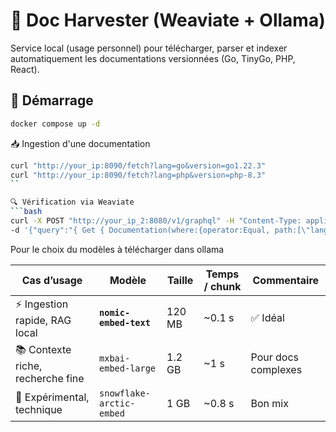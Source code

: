 # 🧠 Doc Harvester (Weaviate + Ollama)

Service local (usage personnel) pour télécharger, parser et indexer automatiquement les documentations versionnées (Go, TinyGo, PHP, React).

## 🚀 Démarrage

```bash
docker compose up -d
```

📥 Ingestion d'une documentation
```bash
curl "http://your_ip:8090/fetch?lang=go&version=go1.22.3"
curl "http://your_ip:8090/fetch?lang=php&version=php-8.3"
``

🔍 Vérification via Weaviate
```bash
curl -X POST "http://your_ip_2:8080/v1/graphql" -H "Content-Type: application/json" \
-d '{"query":"{ Get { Documentation(where:{operator:Equal, path:[\"lang\"], valueString:\"go\"}) { text sour
```

Pour le choix du modèles à télécharger dans ollama

| Cas d’usage                        | Modèle                   | Taille | Temps / chunk | Commentaire         |
| ---------------------------------- | ------------------------ | ------ | ------------- | ------------------- |
| ⚡ Ingestion rapide, RAG local      | **`nomic-embed-text`**   | 120 MB | ~0.1 s        | ✅ Idéal             |
| 📚 Contexte riche, recherche fine  | `mxbai-embed-large`      | 1.2 GB | ~1 s          | Pour docs complexes |
| 🧪 Expérimental, technique         | `snowflake-arctic-embed` | 1 GB   | ~0.8 s        | Bon mix             |
